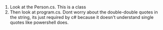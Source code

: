 1. Look at the Person.cs. This is a class
2. Then look at program.cs. Dont worry about the double-double quotes in the string, its just required by c# because it doesn't understand single quotes like powershell does.